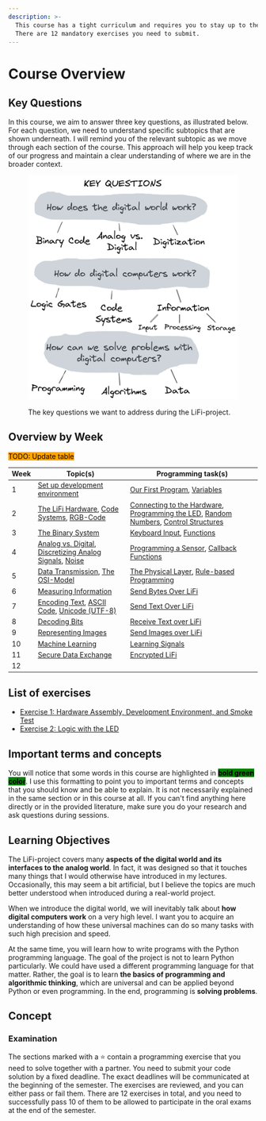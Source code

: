 ```yaml
---
description: >-
  This course has a tight curriculum and requires you to stay up to the tasks.
  There are 12 mandatory exercises you need to submit.
---
```


# Course Overview

## Key Questions

In this course, we aim to answer three key questions, as illustrated below. For each question, we need to understand specific subtopics that are shown underneath. I will remind you of the relevant subtopic as we move through each section of the course. This approach will help you keep track of our progress and maintain a clear understanding of where we are in the broader context.

<figure><img src=".gitbook/assets/image (6).png" alt=""><figcaption><p>The key questions we want to address during the LiFi-project.</p></figcaption></figure>

## Overview by Week

<mark style="background-color:orange;">TODO: Update table</mark>

| Week | Topic(s)                                                                                                                                                                                 | Programming task(s)                                                                                                                                                                                                        |
| ---- | ---------------------------------------------------------------------------------------------------------------------------------------------------------------------------------------- | -------------------------------------------------------------------------------------------------------------------------------------------------------------------------------------------------------------------------- |
| 1    | [Set up development environment](lifi-project/development-environment.md)                                                                                                                | [Our First Program](broken-reference), [Variables](lifi-project/smoke-tests.md#variables)                                                                                                                                  |
| 2    | [The LiFi Hardware](broken-reference), [Code Systems](lifi-project/code-systems.md), [RGB-Code](lifi-project/code-systems.md#the-rgb-code)                                               | [Connecting to the Hardware](broken-reference), [Programming the LED](lifi-project/the-led.md), [Random Numbers](lifi-project/the-led.md#random-numbers), [Control Structures](lifi-project/the-led.md#control-structures) |
| 3    | [The Binary System](lifi-project/the-binary-system.md)                                                                                                                                   | [Keyboard Input](lifi-project/the-rotary-encoder.md), [Functions](lifi-project/the-rotary-encoder.md#functions)                                                                                                            |
| 4    | [Analog vs. Digital](lifi-project/digitization.md), [Discretizing Analog Signals](lifi-project/digitization.md#discretizing-analog-signals), [Noise](lifi-project/digitization.md#noise) | [Programming a Sensor](lifi-project/sensing-light.md), [Callback Functions](lifi-project/sensing-light.md#callback-functions)                                                                                              |
| 5    | [Data Transmission](broken-reference), [The OSI-Model](broken-reference)                                                                                                                 | [The Physical Layer](broken-reference), [Rule-based Programming](broken-reference)                                                                                                                                         |
| 6    | [Measuring Information](lifi-project/messages.md)                                                                                                                                        | [Send Bytes Over LiFi](lifi-project/very-light-messages.md)                                                                                                                                                                |
| 7    | [Encoding Text](lifi-project/17-encoding-text.md), [ASCII Code](lifi-project/17-encoding-text.md#ascii-code), [Unicode (UTF-8)](lifi-project/17-encoding-text.md#unicode-utf-8)          | [Send Text Over LiFi](lifi-project/18-text-over-lifi.md)                                                                                                                                                                   |
| 8    | [Decoding Bits](lifi-project/17-decoding-bits.md)                                                                                                                                        | [Receive Text over LiFi](lifi-project/18-receive-text-over-lifi.md)                                                                                                                                                        |
| 9    | [Representing Images](lifi-project/19-representing-images.md)                                                                                                                            | [Send Images over LiFi](lifi-project/20-send-images-over-lifi.md)                                                                                                                                                          |
| 10   | [Machine Learning](lifi-project/21-learning-the-signal.md)                                                                                                                               | [Learning Signals](broken-reference)                                                                                                                                                                                       |
| 11   | [Secure Data Exchange](broken-reference)                                                                                                                                                 | [Encrypted LiFi](lifi-project/24-encrypted-lifi.md)                                                                                                                                                                        |
| 12   |                                                                                                                                                                                          |                                                                                                                                                                                                                            |

## List of exercises

* [Exercise 1: Hardware Assembly, Development Environment, and Smoke Test](https://github.com/winf-hsos/lifi-exercises/raw/main/exercises/01\_exercise\_hardware\_assembly.pdf)
* [Exercise 2: Logic with the LED](https://github.com/winf-hsos/lifi-exercises/raw/main/exercises/02\_exercise\_logic\_with\_the\_led.pdf)

## Important terms and concepts

You will notice that some words in this course are highlighted in <mark style="background-color:green;">**bold green color**</mark>. I use this formatting to point you to important terms and concepts that you should know and be able to explain. It is not necessarily explained in the same section or in this course at all. If you can't find anything here directly or in the provided literature, make sure you do your research and ask questions during sessions.

## Learning Objectives

The LiFi-project covers many **aspects of the digital world and its interfaces to the analog world**. In fact, it was designed so that it touches many things that I would otherwise have introduced in my lectures. Occasionally, this may seem a bit artificial, but I believe the topics are much better understood when introduced during a real-world project.

When we introduce the digital world, we will inevitably talk about **how digital computers work** on a very high level. I want you to acquire an understanding of how these universal machines can do so many tasks with such high precision and speed.

At the same time, you will learn how to write programs with the Python programming language. The goal of the project is not to learn Python particularly. We could have used a different programming language for that matter. Rather, the goal is to learn **the basics of programming and algorithmic thinking**, which are universal and can be applied beyond Python or even programming.  In the end, programming is **solving problems**.

## Concept

### Examination

The sections marked with a ⭐ contain a programming exercise that you need to solve together with a partner. You need to submit your code solution by a fixed deadline. The exact deadlines will be communicated at the beginning of the semester. The exercises are reviewed, and you can either pass or fail them. There are 12 exercises in total, and you need to successfully pass 10 of them to be allowed to participate in the oral exams at the end of the semester.
